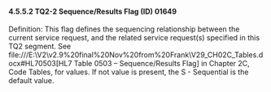#### 4.5.5.2 TQ2-2 Sequence/Results Flag (ID) 01649

Definition: This flag defines the sequencing relationship between the current service request, and the related service request(s) specified in this TQ2 segment. See file:///E:\V2\v2.9%20final%20Nov%20from%20Frank\V29_CH02C_Tables.docx#HL70503[HL7 Table 0503 – Sequence/Results Flag] in Chapter 2C, Code Tables, for values. If not value is present, the S - Sequential is the default value.
